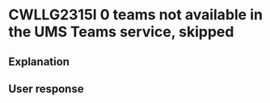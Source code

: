 # CWLLG2315I 0 teams not available in the UMS Teams service, skipped

## Explanation

## User response